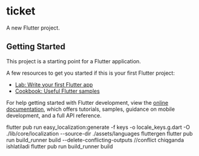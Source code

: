 # ticket

A new Flutter project.

## Getting Started

This project is a starting point for a Flutter application.

A few resources to get you started if this is your first Flutter project:

- [Lab: Write your first Flutter app](https://docs.flutter.dev/get-started/codelab)
- [Cookbook: Useful Flutter samples](https://docs.flutter.dev/cookbook)

For help getting started with Flutter development, view the
[online documentation](https://docs.flutter.dev/), which offers tutorials,
samples, guidance on mobile development, and a full API reference.

flutter pub run easy_localization:generate -f keys -o locale_keys.g.dart -O ./lib/core/localization --source-dir ./assets/languages
fluttergen
flutter pub run build_runner build --delete-conflicting-outputs  //conflict chiqganda ishlatiladi
flutter pub run build_runner build

